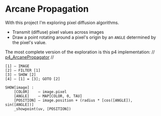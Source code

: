 # Arcane Propagation

With this project I'm exploring pixel diffusion algorithms.

* Transmit (diffuse) pixel values across images
* Draw a point rotating around a pixel's origin by an `ANGLE` determined by the pixel's value.

The most complete version of the exploration is this p4 implementation: // [p4_ArcanePropagator](./p4_ArcanePropagator/) //

```
[1] — IMAGE
[2] — FILTER [1]
[3] — SHOW [2]
[4] — [1] = [3]; GOTO [2]

SHOW[image] :
	[COLOR]    — image.pixel
	[ANGLE]    — MAP[COLOR, 0, TAU]
	[POSITION] — image.position + (radius * [cos([ANGLE]), sin([ANGLE])]
	_showpoint(uv, [POSITION])
```
